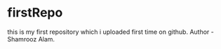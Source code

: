 # firstRepo
this is my first repository which i uploaded first time on github.
Author - Shamrooz Alam.
